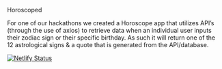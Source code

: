 Horoscoped

For one of our hackathons we created a Horoscope app that utilizes API’s (through the use of axios) to retrieve data when an individual user inputs their zodiac sign or their specific birthday. As such it will return one of the 12 astrological signs & a quote that is generated from the API/database.

[![Netlify Status](https://api.netlify.com/api/v1/badges/44713d5b-f50e-45bc-9eb0-ce9e069e2469/deploy-status)](https://app.netlify.com/sites/hororscoped/deploys)
